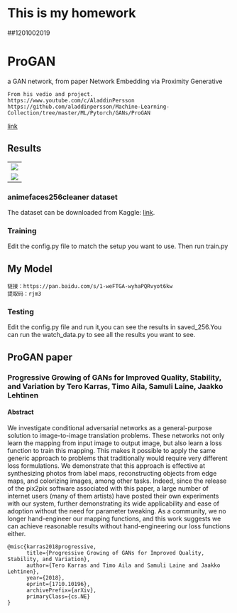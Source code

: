 # This is my homework
##1201002019

# ProGAN
a GAN network, from paper Network Embedding via Proximity Generative
```
From his vedio and project.
https://www.youtube.com/c/AladdinPersson
https://github.com/aladdinpersson/Machine-Learning-Collection/tree/master/ML/Pytorch/GANs/ProGAN
```
[link](https://github.com/aladdinpersson/Machine-Learning-Collection/tree/master/ML/Pytorch/GANs/ProGAN)


## Results
||
|:---:|
|![](results/res_0.png)|
|![](results/res_3.png)|


### animefaces256cleaner dataset
The dataset can be downloaded from Kaggle: [link](https://www.kaggle.com/scribbless/another-anime-face-dataset).

### Training
Edit the config.py file to match the setup you want to use. Then run train.py

## My Model
```
链接：https://pan.baidu.com/s/1-weFTGA-wyhaPQRvyot6kw 
提取码：rjm3
```
### Testing
Edit the config.py file and run it,you can see the results in saved_256.You can run the watch_data.py to see all the results you want to see. 

## ProGAN paper
### Progressive Growing of GANs for Improved Quality, Stability, and Variation by Tero Karras, Timo Aila, Samuli Laine, Jaakko Lehtinen

#### Abstract
We investigate conditional adversarial networks as a general-purpose solution to image-to-image translation problems. These networks not only learn the mapping from input image to output image, but also learn a loss function to train this mapping. This makes it possible to apply the same generic approach to problems that traditionally would require very different loss formulations. We demonstrate that this approach is effective at synthesizing photos from label maps, reconstructing objects from edge maps, and colorizing images, among other tasks. Indeed, since the release of the pix2pix software associated with this paper, a large number of internet users (many of them artists) have posted their own experiments with our system, further demonstrating its wide applicability and ease of adoption without the need for parameter tweaking. As a community, we no longer hand-engineer our mapping functions, and this work suggests we can achieve reasonable results without hand-engineering our loss functions either.
```
@misc{karras2018progressive,
      title={Progressive Growing of GANs for Improved Quality, Stability, and Variation}, 
      author={Tero Karras and Timo Aila and Samuli Laine and Jaakko Lehtinen},
      year={2018},
      eprint={1710.10196},
      archivePrefix={arXiv},
      primaryClass={cs.NE}
}
```
